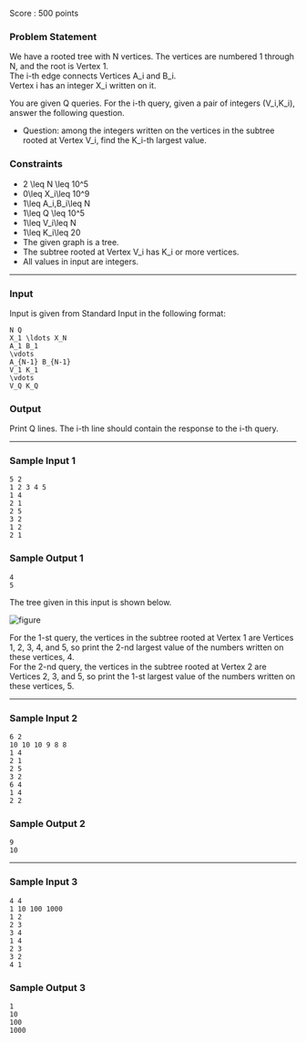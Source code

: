 Score : 500 points

### Problem Statement

We have a rooted tree with N vertices. The vertices are numbered 1 through N, and the root is Vertex 1.  
The i-th edge connects Vertices A\_i and B\_i.  
Vertex i has an integer X\_i written on it.

You are given Q queries. For the i-th query, given a pair of integers (V\_i,K\_i), answer the following question.

* Question: among the integers written on the vertices in the subtree rooted at Vertex V\_i, find the K\_i-th largest value.

### Constraints

* 2 \leq N \leq 10^5
* 0\leq X\_i\leq 10^9
* 1\leq A\_i,B\_i\leq N
* 1\leq Q \leq 10^5
* 1\leq V\_i\leq N
* 1\leq K\_i\leq 20
* The given graph is a tree.
* The subtree rooted at Vertex V\_i has K\_i or more vertices.
* All values in input are integers.

---

### Input

Input is given from Standard Input in the following format:

```
N Q
X_1 \ldots X_N
A_1 B_1
\vdots
A_{N-1} B_{N-1}
V_1 K_1
\vdots
V_Q K_Q
```

### Output

Print Q lines. The i-th line should contain the response to the i-th query.

---

### Sample Input 1

```
5 2
1 2 3 4 5
1 4
2 1
2 5
3 2
1 2
2 1
```

### Sample Output 1

```
4
5
```

The tree given in this input is shown below.

![figure](https://img.atcoder.jp/ghi/e2bc1237d64f79f33181e6f54c9f7ce7.png)

For the 1-st query, the vertices in the subtree rooted at Vertex 1 are Vertices 1, 2, 3, 4, and 5, so print the 2-nd largest value of the numbers written on these vertices, 4.  
For the 2-nd query, the vertices in the subtree rooted at Vertex 2 are Vertices 2, 3, and 5, so print the 1-st largest value of the numbers written on these vertices, 5.

---

### Sample Input 2

```
6 2
10 10 10 9 8 8
1 4
2 1
2 5
3 2
6 4
1 4
2 2
```

### Sample Output 2

```
9
10
```

---

### Sample Input 3

```
4 4
1 10 100 1000
1 2
2 3
3 4
1 4
2 3
3 2
4 1
```

### Sample Output 3

```
1
10
100
1000
```